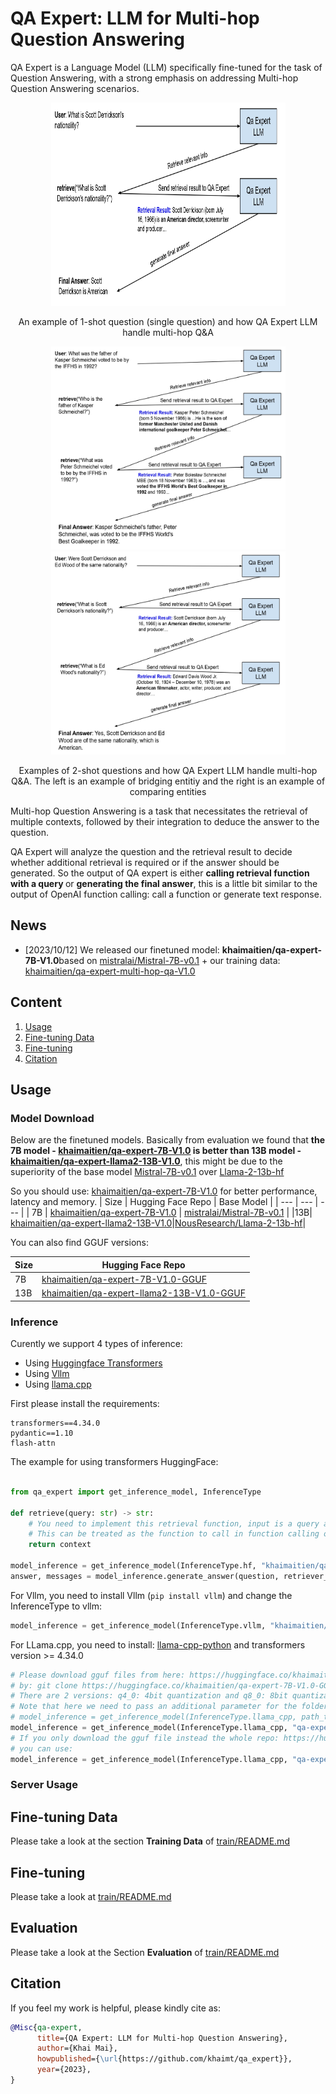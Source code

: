 # QA Expert: LLM for Multi-hop Question Answering

QA Expert is a Language Model (LLM) specifically fine-tuned for the task of Question Answering, with a strong emphasis on addressing Multi-hop Question Answering scenarios.

<p align="center">
  <img src="assets/1-shot-example.jpg", width="375", height="325">
</p>
<p align="center">
An example of 1-shot question (single question) and how QA Expert LLM handle multi-hop Q&A</p>

<p align="center">
  <img src="assets/hotpot_qa_bridge.jpg", width="375", height="325">
  <img src="assets/hotpot_qa_compare.jpg", width="375", height="325">
</p>
<p align="center">
Examples of 2-shot questions and how QA Expert LLM handle multi-hop Q&A. The left is an example of bridging entitiy and the right is an example of comparing entities</p>

Multi-hop Question Answering is a task that necessitates the retrieval of multiple contexts, followed by their integration to deduce the answer to the question. 

QA Expert will analyze the question and the retrieval result to decide whether additional retrieval is required or if the answer should be generated. So the output of QA expert is either <b>calling retrieval function with a query </b> or <b>generating the final answer</b>, this is a little bit similar to the output of OpenAI function calling: call a function or generate text response.

## News
- [2023/10/12] We released our finetuned model: <b>khaimaitien/qa-expert-7B-V1.0</b>based on [mistralai/Mistral-7B-v0.1](https://huggingface.co/mistralai/Mistral-7B-v0.1) + our training data: [khaimaitien/qa-expert-multi-hop-qa-V1.0](https://huggingface.co/datasets/khaimaitien/qa-expert-multi-hop-qa-V1.0)

## Content
1. [Usage](#usage)
2. [Fine-tuning Data](#fine-tuning-data)
3. [Fine-tuning](#fine-tuning)
4. [Citation](#citation)

## Usage
### Model Download

Below are the finetuned models. Basically from evaluation we found that <b>the 7B model - [khaimaitien/qa-expert-7B-V1.0](https://huggingface.co/khaimaitien/qa-expert-7B-V1.0) is better than 13B model - [khaimaitien/qa-expert-llama2-13B-V1.0](https://huggingface.co/khaimaitien/qa-expert-llama2-13B-V1.0)</b>, this might be due to the superiority of the base model [Mistral-7B-v0.1](https://huggingface.co/mistralai/Mistral-7B-v0.1) over [Llama-2-13b-hf](https://huggingface.co/NousResearch/Llama-2-13b-hf)

So you should use: [khaimaitien/qa-expert-7B-V1.0](https://huggingface.co/khaimaitien/qa-expert-7B-V1.0) for better performance, latency and memory.
| Size | Hugging Face Repo | Base Model |
| ---  | --- | --- |
| 7B | [khaimaitien/qa-expert-7B-V1.0](https://huggingface.co/khaimaitien/qa-expert-7B-V1.0) | [mistralai/Mistral-7B-v0.1](https://huggingface.co/mistralai/Mistral-7B-v0.1) |
|13B| [khaimaitien/qa-expert-llama2-13B-V1.0](https://huggingface.co/khaimaitien/qa-expert-llama2-13B-V1.0)|[NousResearch/Llama-2-13b-hf](https://huggingface.co/NousResearch/Llama-2-13b-hf)|

You can also find GGUF versions:

| Size | Hugging Face Repo |
| ---  | --- |
| 7B | [khaimaitien/qa-expert-7B-V1.0-GGUF](https://huggingface.co/khaimaitien/qa-expert-7B-V1.0-GGUF) | 
|13B| [khaimaitien/qa-expert-llama2-13B-V1.0-GGUF](https://huggingface.co/khaimaitien/qa-expert-llama2-13B-V1.0-GGUF)|

### Inference 
Curently we support 4 types of inference:
+ Using [Huggingface Transformers](https://github.com/huggingface/transformers)
+ Using [Vllm](https://github.com/vllm-project/vllm)
+ Using [llama.cpp](https://github.com/ggerganov/llama.cpp)

First please install the requirements:
```
transformers==4.34.0
pydantic==1.10
flash-attn
```

The example for using transformers HuggingFace:

```python 

from qa_expert import get_inference_model, InferenceType

def retrieve(query: str) -> str:
    # You need to implement this retrieval function, input is a query and output is a string
    # This can be treated as the function to call in function calling of OpenAI
    return context

model_inference = get_inference_model(InferenceType.hf, "khaimaitien/qa-expert-7B-V1.0")
answer, messages = model_inference.generate_answer(question, retriever_func)
```
For Vllm, you need to install Vllm (```pip install vllm```) and change the InferenceType to vllm:
```python
model_inference = get_inference_model(InferenceType.vllm, "khaimaitien/qa-expert-7B-V1.0")
```
For LLama.cpp, you need to install: [llama-cpp-python](https://github.com/abetlen/llama-cpp-python) and transformers version >= 4.34.0
```python
# Please download gguf files from here: https://huggingface.co/khaimaitien/qa-expert-7B-V1.0-GGUF/tree/main
# by: git clone https://huggingface.co/khaimaitien/qa-expert-7B-V1.0-GGUF
# There are 2 versions: q4_0: 4bit quantization and q8_0: 8bit quantization 
# Note that here we need to pass an additional parameter for the folder of tokenizer.
# model_inference = get_inference_model(InferenceType.llama_cpp, path_to_gguf, path_to_tokenizer)
model_inference = get_inference_model(InferenceType.llama_cpp, "qa-expert-7B-V1.0-GGUF/qa-expert-7B-V1.0.q4_0.gguf", "qa-expert-7B-V1.0-GGUF")
# If you only download the gguf file instead the whole repo: https://huggingface.co/khaimaitien/qa-expert-7B-V1.0-GGUF/resolve/main/qa-expert-7B-V1.0.q4_0.gguf
# you can use:
model_inference = get_inference_model(InferenceType.llama_cpp, "qa-expert-7B-V1.0.q4_0.gguf", "khaimaitien/qa-expert-7B-V1.0-GGUF")
```

### Server Usage


## Fine-tuning Data
Please take a look at the section **Training Data** of [train/README.md](train/README.md#training-data)

## Fine-tuning
Please take a look at [train/README.md](train/README.md)
## Evaluation
Please take a look at the Section **Evaluation** of [train/README.md](train/README.md#evaluation)
## Citation
If you feel my work is helpful, please kindly cite as:
```bibtex
@Misc{qa-expert,
      title={QA Expert: LLM for Multi-hop Question Answering},
      author={Khai Mai},
      howpublished={\url{https://github.com/khaimt/qa_expert}},
      year={2023},
}
```
